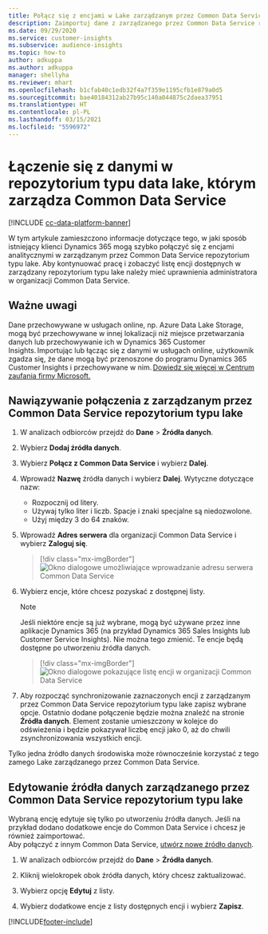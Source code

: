 ```yaml
---
title: Połącz się z encjami w Lake zarządzanym przez Common Data Service
description: Zaimportuj dane z zarządzanego przez Common Data Service repozytorium typu data lake.
ms.date: 09/29/2020
ms.service: customer-insights
ms.subservice: audience-insights
ms.topic: how-to
author: adkuppa
ms.author: adkuppa
manager: shellyha
ms.reviewer: mhart
ms.openlocfilehash: b1cfab40c1edb32f4a7f359e1195cfb1e879a0d5
ms.sourcegitcommit: bae40184312ab27b95c140a044875c2daea37951
ms.translationtype: HT
ms.contentlocale: pl-PL
ms.lasthandoff: 03/15/2021
ms.locfileid: "5596972"
---
```

# <a name="connect-to-data-in-a-common-data-service-managed-data-lake"></a>Łączenie się z danymi w repozytorium typu data lake, którym zarządza Common Data Service

[!INCLUDE [cc-data-platform-banner](../includes/cc-data-platform-banner.md)]

W tym artykule zamieszczono informacje dotyczące tego, w jaki sposób istniejący klienci Dynamics 365 mogą szybko połączyć się z encjami analitycznymi w zarządzanym przez Common Data Service repozytorium typu lake. Aby kontynuować pracę i zobaczyć listę encji dostępnych w zarządzany repozytorium typu lake należy mieć uprawnienia administratora w organizacji Common Data Service.

## <a name="important-considerations"></a>Ważne uwagi

Dane przechowywane w usługach online, np. Azure Data Lake Storage, mogą być przechowywane w innej lokalizacji niż miejsce przetwarzania danych lub przechowywanie ich w Dynamics 365 Customer Insights. Importując lub łącząc się z danymi w usługach online, użytkownik zgadza się, że dane mogą być przenoszone do programu Dynamics 365 Customer Insights i przechowywane w nim. [Dowiedz się więcej w Centrum zaufania firmy Microsoft.](https://www.microsoft.com/trust-center)

## <a name="connect-to-a-common-data-service-managed-lake"></a>Nawiązywanie połączenia z zarządzanym przez Common Data Service repozytorium typu lake

1. W analizach odbiorców przejdź do **Dane** > **Źródła danych**.

2. Wybierz **Dodaj źródła danych**.

3. Wybierz **Połącz z Common Data Service** i wybierz **Dalej**.

4. Wprowadź **Nazwę** źródła danych i wybierz **Dalej**. Wytyczne dotyczące nazw: 
   - Rozpocznij od litery.
   - Używaj tylko liter i liczb. Spacje i znaki specjalne są niedozwolone.
   - Użyj między 3 do 64 znaków.

5. Wprowadź **Adres serwera** dla organizacji Common Data Service i wybierz **Zaloguj się**.

   > [!div class="mx-imgBorder"]
   > ![Okno dialogowe umożliwiające wprowadzanie adresu serwera Common Data Service](media/enter-CDS-org-details.png)

6. Wybierz encje, które chcesz pozyskać z dostępnej listy.    

   > [!NOTE]
   > Jeśli niektóre encje są już wybrane, mogą być używane przez inne aplikacje Dynamics 365 (na przykład Dynamics 365 Sales Insights lub Customer Service Insights). Nie można tego zmienić. Te encje będą dostępne po utworzeniu źródła danych.

   > [!div class="mx-imgBorder"]
   > ![Okno dialogowe pokazujące listę encji w organizacji Common Data Service](media/select-analytical-entities.png)

7. Aby rozpocząć synchronizowanie zaznaczonych encji z zarządzanym przez Common Data Service repozytorium typu lake zapisz wybrane opcje. Ostatnio dodane połączenie będzie można znaleźć na stronie **Źródła danych**. Element zostanie umieszczony w kolejce do odświeżenia i będzie pokazywał liczbę encji jako 0, aż do chwili zsynchronizowania wszystkich encji.

Tylko jedna źródło danych środowiska może równocześnie korzystać z tego zamego Lake zarządzanego przez Common Data Service.

## <a name="edit-a-common-data-service-managed-lake-data-source"></a>Edytowanie źródła danych zarządzanego przez Common Data Service repozytorium typu lake

Wybraną encję edytuje się tylko po utworzeniu źródła danych. Jeśli na przykład dodano dodatkowe encje do Common Data Service i chcesz je również zaimportować.    
Aby połączyć z innym Common Data Service, [utwórz nowe źródło danych](#connect-to-a-common-data-service-managed-lake).

1. W analizach odbiorców przejdź do **Dane** > **Źródła danych**.

2. Kliknij wielokropek obok źródła danych, który chcesz zaktualizować.

3. Wybierz opcję **Edytuj** z listy.

4. Wybierz dodatkowe encje z listy dostępnych encji i wybierz **Zapisz**.


[!INCLUDE[footer-include](../includes/footer-banner.md)]